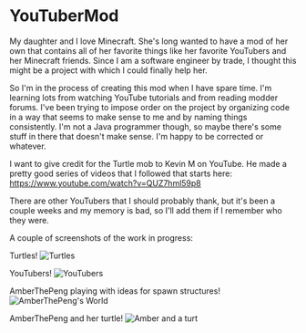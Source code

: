 # YouTuberMod

My daughter and I love Minecraft. She's long wanted to have a mod of her own that contains all of her favorite things like her favorite YouTubers and her Minecraft friends. Since I am a software engineer by trade, I thought this might be a project with which I could finally help her.

So I'm in the process of creating this mod when I have spare time. I'm learning lots from watching YouTube tutorials and from reading modder forums. I've been trying to impose order on the project by organizing code in a way that seems to make sense to me and by naming things consistently. I'm not a Java programmer though, so maybe there's some stuff in there that doesn't make sense. I'm happy to be corrected or whatever.

I want to give credit for the Turtle mob to Kevin M on YouTube. He made a pretty good series of videos that I followed that starts here: https://www.youtube.com/watch?v=QUZ7hml59p8

There are other YouTubers that I should probably thank, but it's been a couple weeks and my memory is bad, so I'll add them if I remember who they were.

A couple of screenshots of the work in progress:

Turtles!
![Turtles](http://www.clutteredmind.com/github/YouTuberMod-turtles.png "Turtles")

YouTubers!
![YouTubers](http://www.clutteredmind.com/github/YouTuberMod-youtubers.png "YouTubers")

AmberThePeng playing with ideas for spawn structures!
![AmberThePeng's World](http://www.clutteredmind.com/github/YouTuberMod-amberthepengsworld.png "AmberThePeng's World")

AmberThePeng and her turtle!
![Amber and a turt](http://www.clutteredmind.com/github/YouTuberMod-amberandaturt.png "Amber and a turt")
